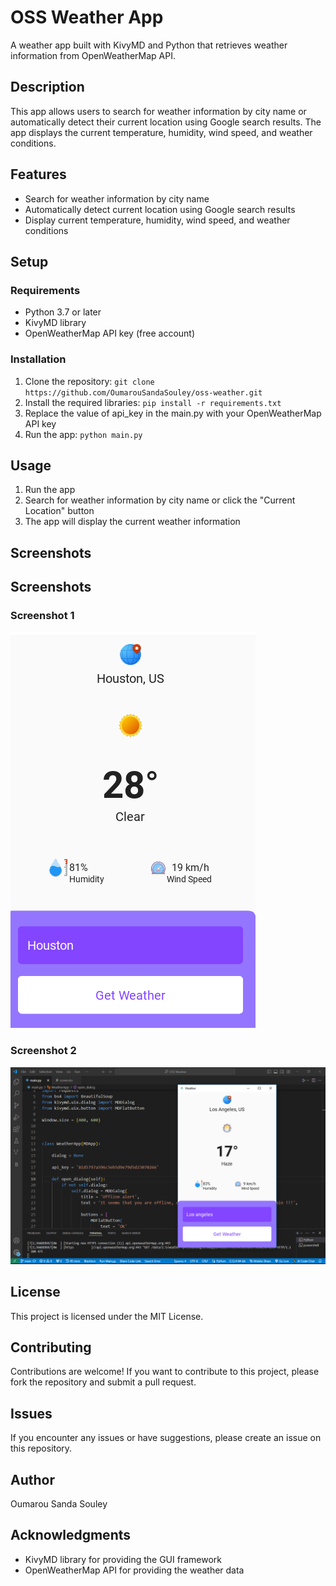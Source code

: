 OSS Weather App
================

A weather app built with KivyMD and Python that retrieves weather information from OpenWeatherMap API.

Description
-----------

This app allows users to search for weather information by city name or automatically detect their current location using Google search results. The app displays the current temperature, humidity, wind speed, and weather conditions.

Features
--------

* Search for weather information by city name
* Automatically detect current location using Google search results
* Display current temperature, humidity, wind speed, and weather conditions

Setup
-----

### Requirements

* Python 3.7 or later
* KivyMD library
* OpenWeatherMap API key (free account)

### Installation

1. Clone the repository: `git clone https://github.com/OumarouSandaSouley/oss-weather.git`
2. Install the required libraries: `pip install -r requirements.txt`
3. Replace the value of api_key in the main.py with your OpenWeatherMap API key 
4. Run the app: `python main.py`

Usage
-----

1. Run the app
2. Search for weather information by city name or click the "Current Location" button
3. The app will display the current weather information

Screenshots
----------

## Screenshots

### Screenshot 1
![screenshot1](screenshots/img1.png)

### Screenshot 2
![screenshot2](screenshots/img2.png)

License
-------

This project is licensed under the MIT License.

Contributing
------------

Contributions are welcome! If you want to contribute to this project, please fork the repository and submit a pull request.

Issues
------

If you encounter any issues or have suggestions, please create an issue on this repository.

Author
------

Oumarou Sanda Souley

Acknowledgments
---------------

* KivyMD library for providing the GUI framework
* OpenWeatherMap API for providing the weather data
